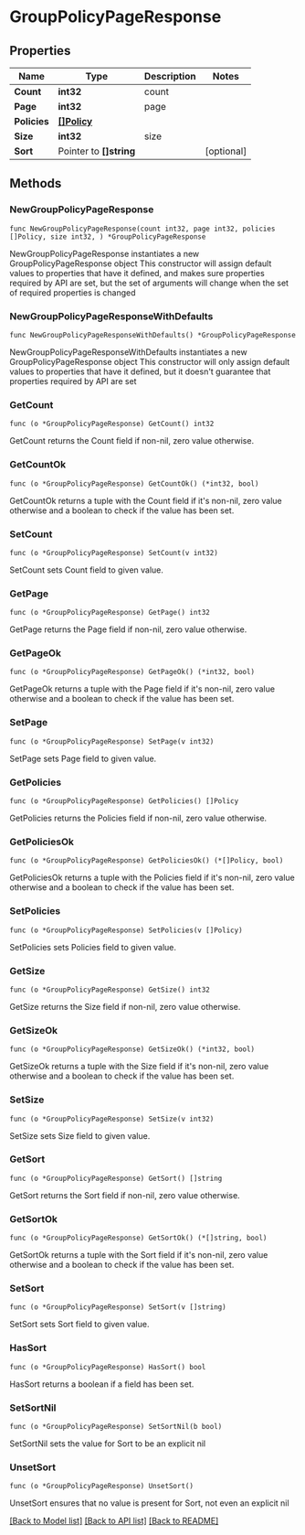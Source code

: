 # GroupPolicyPageResponse

## Properties

Name | Type | Description | Notes
------------ | ------------- | ------------- | -------------
**Count** | **int32** | count | 
**Page** | **int32** | page | 
**Policies** | [**[]Policy**](Policy.md) |  | 
**Size** | **int32** | size | 
**Sort** | Pointer to **[]string** |  | [optional] 

## Methods

### NewGroupPolicyPageResponse

`func NewGroupPolicyPageResponse(count int32, page int32, policies []Policy, size int32, ) *GroupPolicyPageResponse`

NewGroupPolicyPageResponse instantiates a new GroupPolicyPageResponse object
This constructor will assign default values to properties that have it defined,
and makes sure properties required by API are set, but the set of arguments
will change when the set of required properties is changed

### NewGroupPolicyPageResponseWithDefaults

`func NewGroupPolicyPageResponseWithDefaults() *GroupPolicyPageResponse`

NewGroupPolicyPageResponseWithDefaults instantiates a new GroupPolicyPageResponse object
This constructor will only assign default values to properties that have it defined,
but it doesn't guarantee that properties required by API are set

### GetCount

`func (o *GroupPolicyPageResponse) GetCount() int32`

GetCount returns the Count field if non-nil, zero value otherwise.

### GetCountOk

`func (o *GroupPolicyPageResponse) GetCountOk() (*int32, bool)`

GetCountOk returns a tuple with the Count field if it's non-nil, zero value otherwise
and a boolean to check if the value has been set.

### SetCount

`func (o *GroupPolicyPageResponse) SetCount(v int32)`

SetCount sets Count field to given value.


### GetPage

`func (o *GroupPolicyPageResponse) GetPage() int32`

GetPage returns the Page field if non-nil, zero value otherwise.

### GetPageOk

`func (o *GroupPolicyPageResponse) GetPageOk() (*int32, bool)`

GetPageOk returns a tuple with the Page field if it's non-nil, zero value otherwise
and a boolean to check if the value has been set.

### SetPage

`func (o *GroupPolicyPageResponse) SetPage(v int32)`

SetPage sets Page field to given value.


### GetPolicies

`func (o *GroupPolicyPageResponse) GetPolicies() []Policy`

GetPolicies returns the Policies field if non-nil, zero value otherwise.

### GetPoliciesOk

`func (o *GroupPolicyPageResponse) GetPoliciesOk() (*[]Policy, bool)`

GetPoliciesOk returns a tuple with the Policies field if it's non-nil, zero value otherwise
and a boolean to check if the value has been set.

### SetPolicies

`func (o *GroupPolicyPageResponse) SetPolicies(v []Policy)`

SetPolicies sets Policies field to given value.


### GetSize

`func (o *GroupPolicyPageResponse) GetSize() int32`

GetSize returns the Size field if non-nil, zero value otherwise.

### GetSizeOk

`func (o *GroupPolicyPageResponse) GetSizeOk() (*int32, bool)`

GetSizeOk returns a tuple with the Size field if it's non-nil, zero value otherwise
and a boolean to check if the value has been set.

### SetSize

`func (o *GroupPolicyPageResponse) SetSize(v int32)`

SetSize sets Size field to given value.


### GetSort

`func (o *GroupPolicyPageResponse) GetSort() []string`

GetSort returns the Sort field if non-nil, zero value otherwise.

### GetSortOk

`func (o *GroupPolicyPageResponse) GetSortOk() (*[]string, bool)`

GetSortOk returns a tuple with the Sort field if it's non-nil, zero value otherwise
and a boolean to check if the value has been set.

### SetSort

`func (o *GroupPolicyPageResponse) SetSort(v []string)`

SetSort sets Sort field to given value.

### HasSort

`func (o *GroupPolicyPageResponse) HasSort() bool`

HasSort returns a boolean if a field has been set.

### SetSortNil

`func (o *GroupPolicyPageResponse) SetSortNil(b bool)`

 SetSortNil sets the value for Sort to be an explicit nil

### UnsetSort
`func (o *GroupPolicyPageResponse) UnsetSort()`

UnsetSort ensures that no value is present for Sort, not even an explicit nil

[[Back to Model list]](../README.md#documentation-for-models) [[Back to API list]](../README.md#documentation-for-api-endpoints) [[Back to README]](../README.md)


